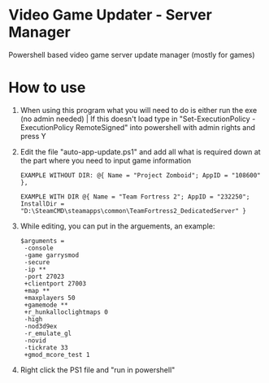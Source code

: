 # Video Game Updater - Server Manager
Powershell based video game server update manager (mostly for games)

# How to use
1. When using this program what you will need to do is either run the exe (no admin needed) | If this doesn't load type in "Set-ExecutionPolicy -ExecutionPolicy RemoteSigned" into powershell with admin rights and press Y
2. Edit the file "auto-app-update.ps1" and add all what is required down at the part where you need to input game information
    ```
    EXAMPLE WITHOUT DIR: @{ Name = "Project Zomboid"; AppID = "108600" },
    ```

    ```
    EXAMPLE WITH DIR @{ Name = "Team Fortress 2"; AppID = "232250"; InstallDir = 
    "D:\SteamCMD\steamapps\common\TeamFortress2_DedicatedServer" }
    ```
3. While editing, you can put in the arguements, an example:
   ```
   $arguments = 
    -console
    -game garrysmod
    -secure
    -ip **
    -port 27023
    +clientport 27003
    +map **
    +maxplayers 50
    +gamemode **
    +r_hunkalloclightmaps 0
    -high
    -nod3d9ex
    -r_emulate_gl
    -novid
    -tickrate 33
    +gmod_mcore_test 1
   ```
4. Right click the PS1 file and "run in powershell"